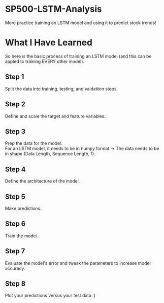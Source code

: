 # SP500-LSTM-Analysis
More practice training an LSTM model and using it to predict stock trends!

# What I Have Learned
So here is the basic process of training an LSTM model (and this can be appled to training EVERY other model).

## Step 1
Split the data into training, testing, and valdatiion steps.

## Step 2
Define and scale the target and feature variables.

## Step 3
Prep the data for the model. <br/>
For an LSTM model, it needs to be in numpy format -> The data needs to be in shape (Data Length, Sequence Length, 1).

## Step 4
Define the architecture of the model.

## Step 5
Make predictions.

## Step 6
Train the model.

## Step 7
Evaluate the model's error and tweak the parameters to increase model accuracy.

## Step 8
Plot your predictions versus your test data :)
